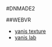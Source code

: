 #DNMADE2

##WEBVR

* [yanis texture](https://hella-yanis.github.io/TestVR/demoVR)
* [yanis lab](https://hella-yanis.github.io/TestVR/lab)


